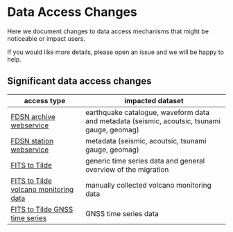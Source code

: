 # Data Access Changes

Here we document changes to data access mechanisms that might be noticeable or impact users.

If you would like more details, please open an issue and we will be happy to help.

## Significant data access changes

access type | impacted dataset
-- | --
[FDSN archive webservice](fdsn-archive.md) | earthquake catalogue, waveform data and metadata (seismic, acoutsic, tsunami gauge, geomag)
[FDSN station webservice](fdsn-station.md) | metadata (seismic, acoutsic, tsunami gauge, geomag)
[FITS to Tilde](fits-to-tilde.md)  | generic time series data and general overview of the migration
[FITS to Tilde volcano monitoring data](fits-to-tilde-mapping.pdf) | manually collected volcano monitoring data
[FITS to Tilde GNSS time series](gnss-time-series-access-change.md) | GNSS time series data



